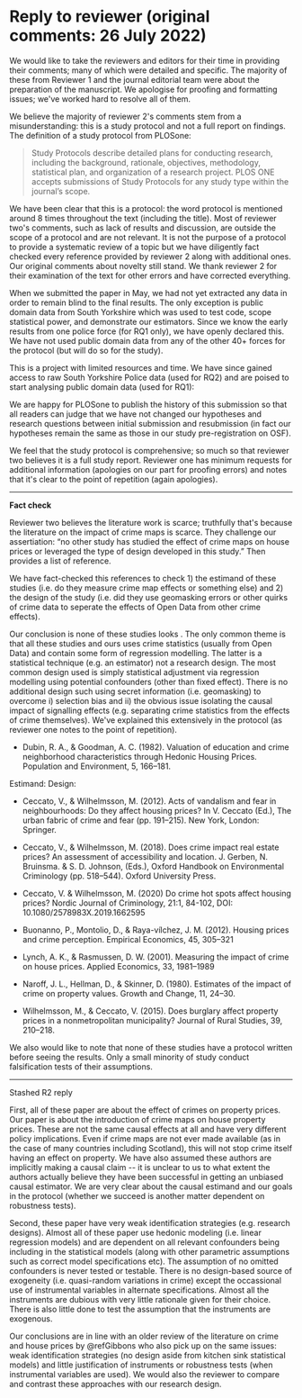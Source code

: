 # Reply to reviewer (original comments: 26 July 2022)


We would like to take the reviewers and editors for their time in providing their comments; many of which were detailed and specific. The majority of these from Reviewer 1 and the journal editorial team were about the preparation of the manuscript. We apologise for proofing and formatting issues; we've worked hard to resolve all of them.

We believe the majority of reviewer 2's comments stem from a misunderstanding: this is a study protocol and not a full report on findings. The definition of a study protocol from PLOSone:

> Study Protocols describe detailed plans for conducting research, including the background, rationale, objectives, methodology, statistical plan, and organization of a research project. PLOS ONE accepts submissions of Study Protocols for any study type within the journal’s scope.

We have been clear that this is a protocol: the word protocol is mentioned around 8 times throughout the text (including the title). Most of reviewer two's comments, such as lack of results and discussion, are outside the scope of a protocol and are not relevant. It is not the purpose of a protocol to provide a systematic review of a topic but we have diligently fact checked every reference provided by reviewer 2 along with additional ones. Our original comments about novelty still stand. We thank reviewer 2 for their examination of the text for other errors and have corrected everything.

When we submitted the paper in May, we had not yet extracted any data in order to remain blind to the final results. The only exception is public domain data from South Yorkshire which was used to test code, scope statistical power, and demonstrate our estimators. Since we know the early results from one police force (for RQ1 only), we have openly declared this. We have not used public domain data from any of the other 40+ forces for the protocol (but will do so for the study).

This is a project with limited resources and time. We have since gained access to raw South Yorkshire Police data (used for RQ2) and are poised to start analysing public domain data (used for RQ1):

We are happy for PLOSone to publish the history of this submission so that all readers can judge that we have not changed our hypotheses and research questions between initial submission and resubmission (in fact our hypotheses remain the same as those in our study pre-registration on OSF).

We feel that the study protocol is comprehensive; so much so that reviewer two believes it is a full study report. Reviewer one has minimum requests for additional information (apologies on our part for proofing errors) and notes that it's clear to the point of repetition (again apologies).

----

**Fact check**

Reviewer two believes the literature work is scarce; truthfully that's because the literature on the impact of crime maps is scarce. They challenge our assertiation:  “no other study has studied the effect of crime maps on house prices or leveraged the type of design developed in this study.” Then provides a list of reference.

We have fact-checked this references to check 1) the estimand of these studies (i.e. do they measure crime map effects or something else) and 2) the design of the study (i.e. did they use geomasking errors or other quirks of crime data to seperate the effects of Open Data from other crime effects).

Our conclusion is none of these studies looks . The only common theme is that all these studies and ours uses crime statistics (usually from Open Data) and contain some form of regression modelling. The latter is a statistical technique (e.g. an estimator) not a research design. The most common design used is simply statistical adjustment via regression modelling using potential confounders (other than fixed effect). There is no additional design such using secret information (i.e. geomasking) to overcome i) selection bias and ii) the obvious issue isolating the causal impact of signalling effects (e.g. separating crime statistics from the effects of crime themselves). We've explained this extensively in the protocol (as reviewer one notes to the point of repetition).

- Dubin, R. A., & Goodman, A. C. (1982). Valuation of education and crime neighborhood characteristics through Hedonic Housing Prices. Population and Environment, 5, 166–181.

Estimand:
Design:

- Ceccato, V., & Wilhelmsson, M. (2012). Acts of vandalism and fear in neighbourhoods: Do they affect housing prices? In V. Ceccato (Ed.), The urban fabric of crime and fear (pp. 191–215). New York, London: Springer.

- Ceccato, V., & Wilhelmsson, M. (2018). Does crime impact real estate prices? An assessment of accessibility and location. J. Gerben, N. Bruinsma. & S. D. Johnson, (Eds.), Oxford Handbook on Environmental Criminology (pp. 518–544). Oxford University Press.

- Ceccato, V. & Wilhelmsson, M. (2020) Do crime hot spots affect housing prices? Nordic Journal of Criminology, 21:1, 84-102, DOI: 10.1080/2578983X.2019.1662595

- Buonanno, P., Montolio, D., & Raya-vílchez, J. M. (2012). Housing prices and crime perception. Empirical Economics, 45, 305–321

- Lynch, A. K., & Rasmussen, D. W. (2001). Measuring the impact of crime on house prices. Applied Economics, 33, 1981–1989

- Naroff, J. L., Hellman, D., & Skinner, D. (1980). Estimates of the impact of crime on property values. Growth and Change, 11, 24–30.

- Wilhelmsson, M., & Ceccato, V. (2015). Does burglary affect property prices in a nonmetropolitan municipality? Journal of Rural Studies, 39, 210–218.


We also would like to note that none of these studies have a protocol written before seeing the results. Only a small minority of study conduct falsification tests of their assumptions.

---

Stashed R2 reply

First, all of these paper are about the effect of crimes on property prices. Our paper is about the introduction of crime maps on house property prices. These are not the same causal effects at all and have very different policy implications. Even if crime maps are not ever made available (as in the case of many countries including Scotland), this will not stop crime itself having an effect on property. We have also assumed these authors are implicitly making a causal claim -- it is unclear to us to what extent the authors actually believe they have been successful in getting an unbiased causal estimator. We are very clear about the causal estimand and our goals in the protocol (whether we succeed is another matter dependent on robustness tests).

Second, these paper have very weak identification strategies (e.g. research designs). Almost all of these paper use hedonic modeling (i.e. linear regression models) and are dependent on all relevant confounders being including in the statistical models (along with other parametric assumptions such as correct model specifications etc). The assumption of no omitted confounders is never tested or testable. There is no design-based source of exogeneity (i.e. quasi-random variations in crime) except the occassional use of instrumental variables in alternate specifications. Almost all the instruments are dubious with very little rationale given for their choice. There is also little done to test the assumption that the instruments are exogenous.

Our conclusions are in line with an older review of the literature on crime and house prices by @refGibbons who also pick up on the same issues: weak identification strategies (no design aside from kitchen sink statistical models) and little justification of instruments or robustness tests (when instrumental variables are used). We would also the reviewer to compare and contrast these approaches with our research design.
